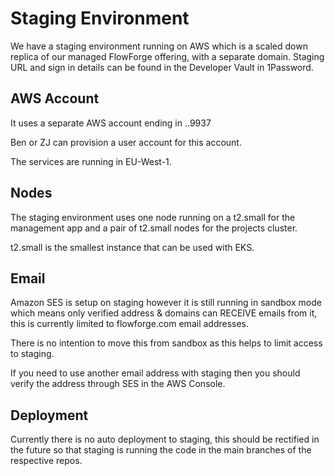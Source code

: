 # Staging Environment

We have a staging environment running on AWS which is a scaled down replica of
our managed FlowForge offering, with a separate domain. Staging URL and sign in
details can be found in the Developer Vault in 1Password.

## AWS Account

It uses a separate AWS account ending in ..9937

Ben or ZJ can provision a user account for this account.

The services are running in EU-West-1.

## Nodes

The staging environment uses one node running on a t2.small for the management app and a pair of t2.small nodes for the projects cluster.

t2.small is the smallest instance that can be used with EKS.

## Email

Amazon SES is setup on staging however it is still running in sandbox mode which means only verified address & domains can RECEIVE emails from it, this is currently limited to flowforge.com email addresses.

There is no intention to move this from sandbox as this helps to limit access to staging.

If you need to use another email address with staging then you should verify the address through SES in the AWS Console.

## Deployment

Currently there is no auto deployment to staging, this should be rectified in the future so that staging is running the code in the main branches  of the respective repos.
